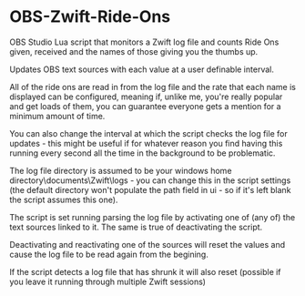 # OBS-Zwift-Ride-Ons
OBS Studio Lua script that monitors a Zwift log file and counts Ride Ons given, received and the names of those giving you the thumbs up. 

Updates OBS text sources with each value at a user definable interval.

All of the ride ons are read in from the log file and the rate that each name is displayed can be configured, meaning if, unlike me, you're really popular and get loads of them, you can guarantee everyone gets a mention for a minimum amount of time. 

You can also change the interval at which the script checks the log file for updates - this might be useful if for whatever reason you find having this running every second all the time in the background to be problematic. 

The log file directory is assumed to be your windows home directory\documents\Zwift\logs - you can change this in the script settings (the default directory won't populate the path field in ui - so if it's left blank the script assumes this one). 

The script is set running parsing the log file by activating one of (any of) the text sources linked to it. The same is true of deactivating the script. 

Deactivating and reactivating one of the sources will reset the values and cause the log file to be read again from the begining.

If the script detects a log file that has shrunk it will also reset (possible if you leave it running through multiple Zwift sessions)

